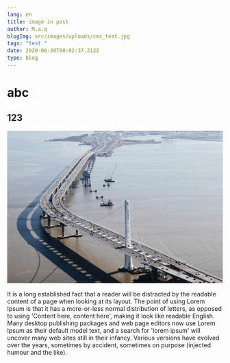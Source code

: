 ```yaml
---
lang: en
title: image in post
author: M.a.q
blogImg: src/images/uploads/cms_test.jpg
tags: "test "
date: 2020-06-30T08:02:37.212Z
type: blog
---
```

# abc

## 123

![bridge](src/images/bay_bridge_ariel.jpg "Bay Bridge")

It is a long established fact that a reader will be distracted by the readable content of a page when looking at its layout. The point of using Lorem Ipsum is that it has a more-or-less normal distribution of letters, as opposed to using 'Content here, content here', making it look like readable English. Many desktop publishing packages and web page editors now use Lorem Ipsum as their default model text, and a search for 'lorem ipsum' will uncover many web sites still in their infancy. Various versions have evolved over the years, sometimes by accident, sometimes on purpose (injected humour and the like).